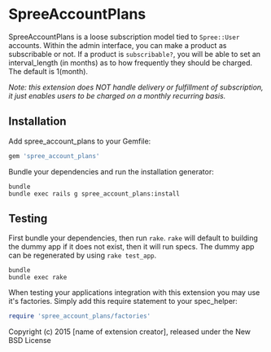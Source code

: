 SpreeAccountPlans
=================

SpreeAccountPlans is a loose subscription model tied to `Spree::User` accounts.  Within the admin interface, you can make a product as subscribable or not.  If a product is `subscribable?`, you will be able to set an interval_length (in months) as to how frequently they should be charged.  The default is 1(month).

*Note: this extension does NOT handle delivery or fulfillment of subscription, it just enables users to be charged on a monthly recurring basis.*

Installation
------------

Add spree_account_plans to your Gemfile:

```ruby
gem 'spree_account_plans'
```

Bundle your dependencies and run the installation generator:

```shell
bundle
bundle exec rails g spree_account_plans:install
```

Testing
-------

First bundle your dependencies, then run `rake`. `rake` will default to building the dummy app if it does not exist, then it will run specs. The dummy app can be regenerated by using `rake test_app`.

```shell
bundle
bundle exec rake
```

When testing your applications integration with this extension you may use it's factories.
Simply add this require statement to your spec_helper:

```ruby
require 'spree_account_plans/factories'
```

Copyright (c) 2015 [name of extension creator], released under the New BSD License

